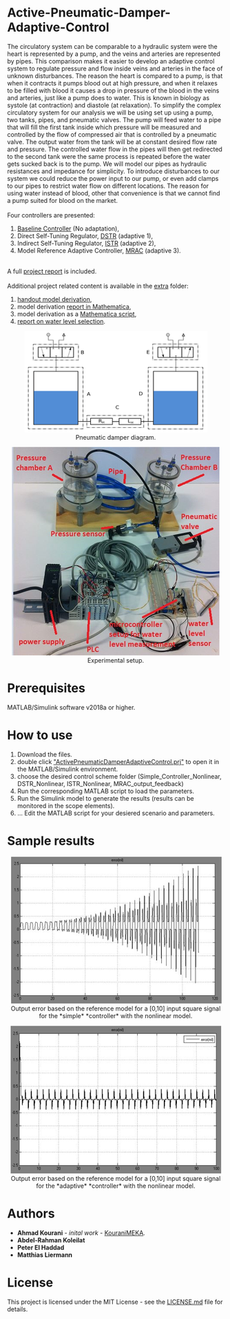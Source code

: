 # Active-Pneumatic-Damper-Adaptive-Control

The circulatory system can be comparable to a hydraulic system were the heart is represented by a pump, and the veins and arteries are represented by pipes. This comparison makes it easier to develop an adaptive control system to regulate pressure and flow inside veins and arteries in the face of unknown disturbances. The reason the heart is compared to a pump, is that when it contracts it pumps blood out at high pressure, and when it relaxes to be filled with blood it causes a drop in pressure of the blood in the veins and arteries, just like a pump does to water. This is known in biology as systole (at contraction) and diastole (at relaxation). To simplify the complex circulatory system for our analysis we will be using set up using a pump, two tanks, pipes, and pneumatic valves. The pump will feed water to a pipe that will fill the first tank inside which pressure will be measured and controlled by the flow of compressed air that is controlled by a pneumatic valve. The output water from the tank will be at constant desired flow rate and pressure. The controlled water flow in the pipes will then get redirected to the second tank were the same process is repeated before the water gets sucked back is to the pump. We will model our pipes as hydraulic resistances and impedance for simplicity. To introduce disturbances to our system we could reduce the power input to our pump, or even add clamps to our pipes to restrict water flow on different locations. The reason for using water instead of blood, other that convenience is that we cannot find a pump suited for blood on the market. <br />
<br />
Four controllers are presented: <br />
1. [Baseline Controller](https://github.com/KouraniMEKA/Active-Pneumatic-Damper-Adaptive-Control/tree/master/Simple_Controller_Nonlinear) (No adaptation), <br />
2. Direct Self-Tuning Regulator, [DSTR](https://github.com/KouraniMEKA/Active-Pneumatic-Damper-Adaptive-Control/tree/master/DSTR_Nonlinear) (adaptive 1), <br />
3. Indirect Self-Tuning Regulator, [ISTR](https://github.com/KouraniMEKA/Active-Pneumatic-Damper-Adaptive-Control/tree/master/ISTR_Nonlinear) (adaptive 2), <br />
4. Model Reference Adaptive Controller, [MRAC](https://github.com/KouraniMEKA/Active-Pneumatic-Damper-Adaptive-Control/tree/master/MRAC_output_feedback) (adaptive 3). <br />


[](https://)
<br />
A full [project report](https://github.com/KouraniMEKA/Active-Pneumatic-Damper-Adaptive-Control/blob/master/Report_Active_Pneumatic_Damper.pdf) is included. <br />
[](https://)
<br />
Additional project related content is available in the [extra](https://github.com/KouraniMEKA/Active-Pneumatic-Damper-Adaptive-Control/tree/master/extra) folder: <br />
1. [handout model derivation](https://github.com/KouraniMEKA/Active-Pneumatic-Damper-Adaptive-Control/blob/master/extra/Dr.%20Liermann's%20Handout.JPG), <br />
2. model derivation [report in Mathematica](https://github.com/KouraniMEKA/Active-Pneumatic-Damper-Adaptive-Control/blob/master/extra/Model_derivation_in_Mathematica.pdf), <br />
3. model derivation as a [Mathematica script](https://github.com/KouraniMEKA/Active-Pneumatic-Damper-Adaptive-Control/blob/master/extra/Pneumatic_Damper.nb), <br />
4. [report on water level selection](https://github.com/KouraniMEKA/Active-Pneumatic-Damper-Adaptive-Control/blob/master/extra/Report_Water_Level_Sensor%20.pdf). <br />


<p align="center">
  <img src="https://github.com/KouraniMEKA/Active-Pneumatic-Damper-Adaptive-Control/blob/master/pictures/Pneumatic%20Damper.PNG" width="425" height="235" >
  <br />
  Pneumatic damper diagram.
</p>

<p align="center">
  <img src="https://github.com/KouraniMEKA/Active-Pneumatic-Damper-Adaptive-Control/blob/master/extra/Experimental_Setup_annotated.jpg">
  <br />
  Experimental setup.
</p>


# Prerequisites
MATLAB/Simulink software v2018a or higher.

# How to use
1. Download the files. <br />
2. double click ["ActivePneumaticDamperAdaptiveControl.prj"](https://github.com/KouraniMEKA/Active-Pneumatic-Damper-Adaptive-Control/blob/master/TetheredUAVControl.prj) to open it in the MATLAB/Simulink environment. <br />
3. choose the desired control scheme folder (Simple_Controller_Nonlinear, DSTR_Nonlinear, ISTR_Nonlinear, MRAC_output_feedback)
4. Run the corresponding MATLAB script to load the parameters. <br />
5. Run the Simulink model to generate the results (results can be monitored in the scope elements). <br />
5. ... Edit the MATLAB script for your desiered scenario and parameters. <br />

# Sample results
<p align="center">
  <img src="https://github.com/KouraniMEKA/Active-Pneumatic-Damper-Adaptive-Control/blob/master/pictures/Output_error_baseline.JPG">
  <br />
  Output error based on the reference model for a [0,10] input square signal for the *simple* *controller* with the nonlinear model. 
</p>

<p align="center">
  <img src="https://github.com/KouraniMEKA/Active-Pneumatic-Damper-Adaptive-Control/blob/master/pictures/Output_error_adaptive.JPG">
  <br />
  Output error based on the reference model for a [0,10] input square signal for the *adaptive* *controller* with the nonlinear model.
</p>

# Authors
* **Ahmad Kourani** - *inital work* - [KouraniMEKA](https://github.com/KouraniMEKA).
* **Abdel-Rahman Koleilat**
* **Peter El Haddad** 
* **Matthias Liermann**

# License
This project is licensed under the MIT License - see the [LICENSE.md](https://github.com/KouraniMEKA/Active-Pneumatic-Damper-Adaptive-Control/blob/master/LICENSE) file for details.
 
